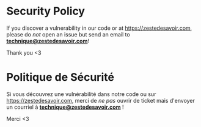 # Security Policy

If you discover a vulnerability in our code or at https://zestedesavoir.com, please do *not* open an issue but send an email to **technique@zestedesavoir.com**!

Thank you <3

# Politique de Sécurité

Si vous découvrez une vulnérabilité dans notre code ou sur https://zestedesavoir.com, merci de *ne pas* ouvrir de ticket mais d'envoyer un courriel à **technique@zestedesavoir.com** !

Merci <3
